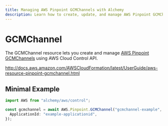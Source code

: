 ```yaml
---
title: Managing AWS Pinpoint GCMChannels with Alchemy
description: Learn how to create, update, and manage AWS Pinpoint GCMChannels using Alchemy Cloud Control.
---
```


# GCMChannel

The GCMChannel resource lets you create and manage [AWS Pinpoint GCMChannels](https://docs.aws.amazon.com/pinpoint/latest/userguide/) using AWS Cloud Control API.

http://docs.aws.amazon.com/AWSCloudFormation/latest/UserGuide/aws-resource-pinpoint-gcmchannel.html

## Minimal Example

```ts
import AWS from "alchemy/aws/control";

const gcmchannel = await AWS.Pinpoint.GCMChannel("gcmchannel-example", {
  ApplicationId: "example-applicationid",
});
```

